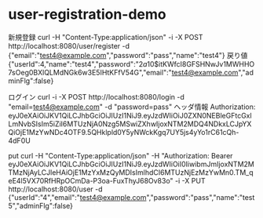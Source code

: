 # user-registration-demo
新規登録
curl -H "Content-Type:application/json" -i -X POST http://localhost:8080/user/register -d {\"email\":\"test4@example.com\",\"password\":\"pass\",\"name\":\"test4\"}
戻り値
{"userId":4,"name":"test4","password":"$2a$10$itKWfcI8GFSHNwJv1MWHHO7sOeg0BXlQLMdNGk6w3E5IHtKFfV54G","email":"test4@example.com","adminFlg":false}

ログイン
curl -i -X POST http://localhost:8080/login -d "email=test4@example.com" -d "password=pass"
ヘッダ情報
Authorization: eyJ0eXAiOiJKV1QiLCJhbGciOiJIUzI1NiJ9.eyJzdWIiOiJ0ZXN0NEBleGFtcGxlLmNvbSIsIm5iZiI6MTUzNjA0Nzg5MSwiZXhwIjoxNTM2MDQ4NDkxLCJpYXQiOjE1MzYwNDc4OTF9.5QHklpld0Y5yNWckKgq7UY5js4yYo1rC61cQh-4dF0U

put
curl -H "Content-Type:application/json" -H "Authorization: Bearer eyJ0eXAiOiJKV1QiLCJhbGciOiJIUzI1NiJ9.eyJzdWIiOiI0IiwibmJmIjoxNTM2MTMzNjAyLCJleHAiOjE1MzYxMzQyMDIsImlhdCI6MTUzNjEzMzYwMn0.TM_qeE4l5VX70RfHRpOCmDa-P3oa-FuxThyJ68Ov83o" -i -X PUT http://localhost:8080/user -d {\"userId\":\"4\",\"email\":\"test4@example.com\",\"password\":\"pass\",\"name\":\"test5\",\"adminFlg\":false}

